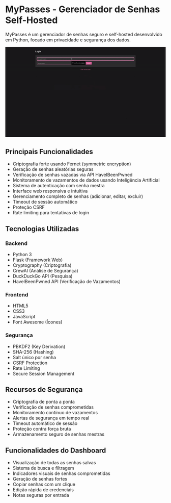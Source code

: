 # MyPasses - Gerenciador de Senhas Self-Hosted

MyPasses é um gerenciador de senhas seguro e self-hosted desenvolvido em Python, focado em privacidade e segurança dos dados.

![Gif demonstrativo](static/images/MyPasses.gif)

## Principais Funcionalidades

- Criptografia forte usando Fernet (symmetric encryption)
- Geração de senhas aleatórias seguras
- Verificação de senhas vazadas via API HaveIBeenPwned
- Monitoramento de vazamentos de dados usando Inteligência Artificial
- Sistema de autenticação com senha mestra
- Interface web responsiva e intuitiva
- Gerenciamento completo de senhas (adicionar, editar, excluir)
- Timeout de sessão automático
- Proteção CSRF
- Rate limiting para tentativas de login

## Tecnologias Utilizadas

### Backend
- Python 3
- Flask (Framework Web)
- Cryptography (Criptografia)
- CrewAI (Análise de Segurança)
- DuckDuckGo API (Pesquisa)
- HaveIBeenPwned API (Verificação de Vazamentos)

### Frontend
- HTML5
- CSS3
- JavaScript
- Font Awesome (Ícones)

### Segurança
- PBKDF2 (Key Derivation)
- SHA-256 (Hashing)
- Salt único por senha
- CSRF Protection
- Rate Limiting
- Secure Session Management

## Recursos de Segurança

- Criptografia de ponta a ponta
- Verificação de senhas comprometidas
- Monitoramento contínuo de vazamentos
- Alertas de segurança em tempo real
- Timeout automático de sessão
- Proteção contra força bruta
- Armazenamento seguro de senhas mestras

## Funcionalidades do Dashboard

- Visualização de todas as senhas salvas
- Sistema de busca e filtragem
- Indicadores visuais de senhas comprometidas
- Geração de senhas fortes
- Copiar senhas com um clique
- Edição rápida de credenciais
- Notas seguras por entrada
